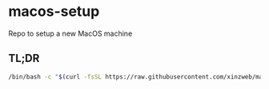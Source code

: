 # macos-setup
Repo to setup a new MacOS machine

## TL;DR

```bash
/bin/bash -c "$(curl -fsSL https://raw.githubusercontent.com/xinzweb/macos-setup/HEAD/setup.sh)"
```
